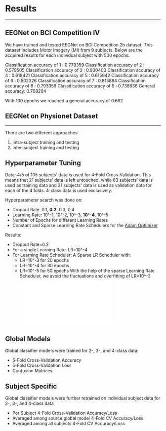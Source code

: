 # Results
---
## EEGNet on BCI Competition IV
We have trained and tested EEGNet on BCI Competition 2b dataset.
This dataset includes Motor Imagery (MI) from 9 subjects.
Below are the acquired results for each individual subject with 500 epochs:


Classification accuracy of 1  : 0.779359
Classification accuracy of 2  : 0.579505
Classification accuracy of 3  : 0.930403
Classification accuracy of 4  : 0.618421
Classification accuracy of 5  : 0.615942
Classification accuracy of 6  : 0.502326
Classification accuracy of 7  : 0.815884
Classification accuracy of 8  : 0.793358
Classification accuracy of 9  : 0.738636
General accuracy: 0.708204


With 100 epochs we reached a general accuracy of 0.692

## EEGNet on Physionet Dataset
---
There are two different approaches:
1) Intra-subject training and testing
2) Inter-subject training and testing

## Hyperparameter Tuning
Data: 4/5 of 105 subjects' data is used for 4-Fold Cross-Validation. 
This means that 21 subjects' data is left untouched, while 
63 subjects' data is used as training data and 21 subjects' data is
used as validation data for each of the 4 folds.
4-class data is used exclusively.

Hyperparameter search was done on: 
* Dropout Rate: 0.1, **0.2**, 0.3, 0.4
* Learning Rate: 10^-1, 10^-2, 10^-3, **10^-4**, 10^-5
* Number of Epochs for different Learning Rates
* Constant and Sparse Learning Rate Schedulers for the [Adam Optimizer](https://arxiv.org/abs/1412.6980) 

Results:
* Dropout Rate=0.2
* For a single Learning Rate: LR=10^-4
* For Learning Rate Scheduler: A Sparse LR Scheduler with:
    * LR=10^-3 for 20 epochs
    * LR=10^-4 for 30 epochs
    * LR=10^-5 for 50 epochs
With the help of the sparse Learning Rate Scheduler, we avoid the fluctuations and overfitting of LR=10^-3 ![Learning Rate 1e-3](/hp_tuning/global_trainer_hp_lr/plots/accu_lr_1e--3_avg.pdf)

## Global Models
Global classifier models were trained for 2-, 3-, and 4-class data:
* 5-Fold Cross-Validation Accuracy
* 5-Fold Cross-Validation Loss
* Confusion Matrices

## Subject Specific
Global classifier models were further retrained on individual subject data
for 2-, 3-, and 4-class data
* Per Subject 4-Fold Cross-Validation Accuracy/Loss
* Averaged among source global model 4-Fold CV Accuracy/Loss
* Averaged among all subjects 4-Fold CV Accuracy/Loss
